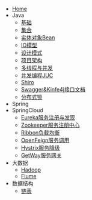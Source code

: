 * [<i class="iconfont zhulin-tubiao-"></i>Home](/README)
* <i class="iconfont zhulin-daohang"></i>Java
    * [基础](/1-Java/1、语法基础)
    * [集合](/1-Java/2、集合)
    * [实体对象Bean](/1-Java/3、实体对象(Bean))
    * [IO模型](/1-Java/4、IO-NIO-AIO)
    * [设计模式](/1-Java/5、设计模式)
    * [项目架构](/1-Java/6、项目框架)
    * [多线程与并发](/1-Java/7、多线程与并发)
    * [并发编程JUC](/1-Java/8、并发编程JUC)
    * [Shiro](/1-Java/9、Shiro)
    * [Swagger&Kinfe4j接口文档](/1-Java/10、Swagger%26Kinfe4j)
    * [分布式锁](/1-Java/12、分布式锁)
* <i class="iconfont zhulin-bxl-spring-boot"></i>Spring
* <i class="iconfont zhulin-cloud"></i>SpringCloud
    * [Eureka服务注册与发现](/2-框架/1、Eureka.md)
    * [Zookeeper服务注册中心](/2-框架/2、Zookeeper.md)
    * [Ribbon负载均衡](/2-框架/3、Ribbon.md)
    * [OpenFeign服务调用](/2-框架/4、OpenFeign.md)
    * [Hystrix服务降级](/2-框架/5、Hystrix.md)
    * [GetWay服务网关](/2-框架/6、GetWay.md)
* <i class="iconfont zhulin-dashuju"></i>大数据
    * [Hadoop](/4-大数据/1、Hadoop)
    * [Flume](/4-大数据/2、Flume)
* <i class="iconfont zhulin-shujujiegou"></i>数据结构
    * [链表](/3-数据结构与算法/1、链表)

[//]: # (* [<i class="iconfont zhulin-zongjie"></i>每日一结]&#40;/6-每日一结/README.md&#41;)

[//]: # (* [<i class="iconfont zhulin-zuozhe"></i>关于作者]&#40;/简历.md&#41;)